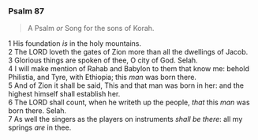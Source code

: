 ### Psalm 87

> A Psalm *or* Song for the sons of Korah.

1 His foundation *is* in the holy mountains.  
2 The LORD loveth the gates of Zion more than all the dwellings of Jacob.  
3 Glorious things are spoken of thee, O city of God. Selah.  
4 I will make mention of Rahab and Babylon to them that know me: behold Philistia, and Tyre, with Ethiopia; this *man* was born there.  
5 And of Zion it shall be said, This and that man was born in her: and the highest himself shall establish her.  
6 The LORD shall count, when he writeth up the people, *that* this *man* was born there. Selah.  
7 As well the singers as the players on instruments *shall be there*: all my springs *are* in thee.  
